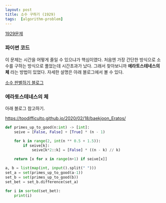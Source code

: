 ```yaml
---
layout: post
title: 소수 구하기 (1929)
tags:  [algorithm-problem]
---
```


[1929문제](https://www.acmicpc.net/problem/1929)

### 파이썬 코드
이 문제는 시간을 어떻게 줄일 수 있으냐가 핵심이였다. 처음엔 가장 간단한 방식으로 소수를 구하는 방식으로 풀었는데 시간초과가 났다. 그래서 찾아보니까 **에라토스테네스의 체** 라는 방법이 있었다. 자세한 설명은 아래 블로그에서 볼 수 있다.

[소수 판별하기 블로그](https://53perc.tistory.com/entry/%ED%8C%8C%EC%9D%B4%EC%8D%AC-%EC%86%8C%EC%88%98-%ED%8C%90%EB%B3%84%ED%95%98%EA%B8%B0)

### 에라토스테네스의 체
아래 블로그 참고하기.

https://toodifficulto.github.io/2020/02/18/baekjoon_Eratos/


~~~python
def primes_up_to_good(n:int) -> [int]:
    seive = [False, False] + [True] * (n - 1)

    for k in range(2, int(n ** 0.5 + 1.5)):
        if seive[k]:
            seive[k*2::k] = [False] * ((n - k) // k)

    return [x for x in range(n+1) if seive[x]]

a, b = list(map(int, input().split(" ")))
set_a = set(primes_up_to_good(a-1))
set_b = set(primes_up_to_good(b))
set_bet = set_b.difference(set_a)

for i in sorted(set_bet):
    print(i)
~~~
